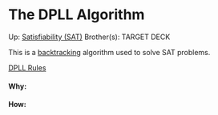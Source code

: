 # The DPLL Algorithm

Up: [Satisfiability (SAT)](satisfiability_(sat))
Brother(s):
TARGET DECK

This is a [backtracking](backtracking) algorithm used to solve SAT problems.

[DPLL Rules](dpll_rules)



































#### Why:
#### How:









